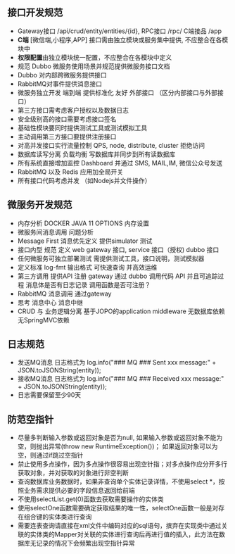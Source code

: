 ## 接口开发规范
* Gateway接口 /api/crud/entity/entities/{id}, RPC接口 /rpc/  C端接品 /app
* **C端** [微信端,小程序,APP] 接口需由独立模块或服务集中提供, 不应整合在各模块中
* **权限配置**由独立模块统一配置，不应整合在各模块中定义
* 规范 Dubbo 微服务使用场景并规范提供微服务接口文档
* Dubbo 对内部跨微服务提供接口
* RabbitMQ对事件提供消息接口
* 微服务独立开发 端到端  提供标准化 友好 外部接口  （区分内部接口与外部接口）
* 第三方接口需考虑客户授权以及数据日志
* 安全级别高的接口需要考虑接口签名
* 基础性模块要同时提供测试工具或测试模拟工具
* 主动调用第三方接口要提供注册接口
* 对高并发接口实行流量控制 QPS, node, distribute, cluster  拒绝访问
* 数据库读写分离  负载均衡  写数据库并同步到所有读数据库
* 所有系统直接增加监控 Dashboard 并通过 SMS, MAIL,IM, 微信公众号发送
* RabbitMQ 以及 Redis 应用加全局开关
* 所有接口代码考虑并发 （如Nodejs并文件操作）

## 微服务开发规范
* 内存分析  DOCKER  JAVA 11 OPTIONS 内存设置 
* 微服务间消息调用 问题分析  
* Message First   消息优先定义  提供simulator 测试
* 接口内型 规范 定义 web gateway 接口,  service 接口（授权)  dubbo 接口
* 任何微服务可独立部署测试  需提供测试工具，接口说明，测试模拟器
* 定义标准 log-fmt 输出格式 可快速查询 并高效运维
* 第三方调用 提供API 注册 gateway 通过  dubbo 调用代码 API 并且可追踪过程  消息体是否有日志记录  调用函数是否可注册？
* RabbitMQ 消息调用 通过gateway   
* 思考 消息中心  消息中继
* CRUD 与 业务逻辑分离   基于JOPO的application middleware  无数据库依赖  无SpringMVC依赖 

## 日志规范
* 发送MQ消息 日志格式为  log.info("### MQ ### Sent xxx message:" + JSON.toJSONString(entity));
* 接收MQ消息 日志格式为  log.info("### MQ ### Received xxx message:" + JSON.toJSONString(entity));
* 日志需要保留至少90天

## 防范空指针
*	尽量多判断输入参数或返回对象是否为null, 如果输入参数或返回对象不能为空，则抛出异常(throw new RuntimeException())；
  如果返回对象可以为空，则通过if跳过空指针
*	禁止使用多点操作，因为多点操作很容易出现空针指；对多点操作应分开多行获取对象，并对获取的对象进行非空判断
*	查询数据库业务数据时，如果非查询单个实体记录详情，不使用select \*，按照业务需求提供必要的字段信息返回给前端
* 不使用selectList.get(0)函数去获取需要操作的实体类
* 使用selectOne函数需要确定获取结果的唯一性，selectOne函数一般是对存在组合键的实体类进行查询
* 需要连表查询请直接在xml文件中编码对应的sql语句，摈弃在实现类中通过关联的实体类的Mapper对关联的实体进行查询后再进行值的插入，此方法在数据库无记录的情况下会频繁出现空指针异常
